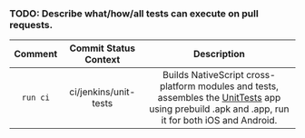 ### TODO: Describe what/how/all tests can execute on pull requests.


|Comment |Commit Status Context|Description|
|:------:|:-------------------:|:---------:|
|`run ci`|ci/jenkins/unit-tests|Builds NativeScript cross-platform modules and tests, assembles the [UnitTests](https://github.com/NativeScript/NativeScript/tree/master/tests) app using prebuild .apk and .app, run it for both iOS and Android.|
